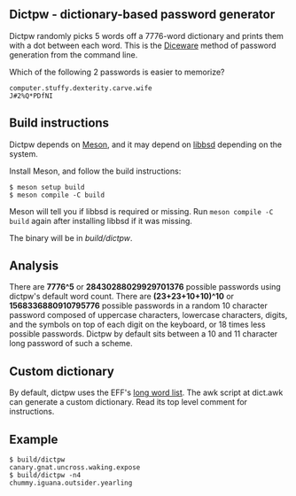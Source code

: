 <!--
Copyright (c) 2021 Guilherme Janczak <guilherme.janczak@yandex.com>

Permission to use, copy, modify, and distribute this software for any
purpose with or without fee is hereby granted, provided that the above
copyright notice and this permission notice appear in all copies.

THE SOFTWARE IS PROVIDED "AS IS" AND THE AUTHOR DISCLAIMS ALL WARRANTIES
WITH REGARD TO THIS SOFTWARE INCLUDING ALL IMPLIED WARRANTIES OF
MERCHANTABILITY AND FITNESS. IN NO EVENT SHALL THE AUTHOR BE LIABLE FOR
ANY SPECIAL, DIRECT, INDIRECT, OR CONSEQUENTIAL DAMAGES OR ANY DAMAGES
WHATSOEVER RESULTING FROM LOSS OF USE, DATA OR PROFITS, WHETHER IN AN
ACTION OF CONTRACT, NEGLIGENCE OR OTHER TORTIOUS ACTION, ARISING OUT OF
OR IN CONNECTION WITH THE USE OR PERFORMANCE OF THIS SOFTWARE.
-->

## Dictpw - dictionary-based password generator
Dictpw randomly picks 5 words off a 7776-word dictionary and prints them with a
dot between each word. This is the
[Diceware](https://en.wikipedia.org/wiki/Diceware) method of password generation
from the command line.

Which of the following 2 passwords is easier to memorize?
```
computer.stuffy.dexterity.carve.wife
J#2%Q*PDfNI
```

## Build instructions
Dictpw depends on [Meson](https://mesonbuild.com/), and it may depend on
[libbsd](https://libbsd.freedesktop.org/wiki/) depending on the system.

Install Meson, and follow the build instructions:
```
$ meson setup build
$ meson compile -C build
```
Meson will tell you if libbsd is required or missing. Run
`meson compile -C build` again after installing libbsd if it was missing.

The binary will be in _build/dictpw_.

## Analysis
There are __7776^5__ or __28430288029929701376__ possible passwords using
dictpw's default word count.
There are __(23+23+10+10)^10__ or __1568336880910795776__ possible passwords in
a random 10 character password composed of uppercase characters, lowercase
characters, digits, and the symbols on top of each digit on the keyboard, or 18
times less possible passwords. Dictpw by default sits between a 10 and 11
character long password of such a scheme.

## Custom dictionary
By default, dictpw uses the EFF's
[long word list](https://www.eff.org/deeplinks/2016/07/new-wordlists-random-passphrases).
The awk script at dict.awk can generate a custom dictionary. Read its top level
comment for instructions.

## Example
```
$ build/dictpw
canary.gnat.uncross.waking.expose
$ build/dictpw -n4
chummy.iguana.outsider.yearling
```
